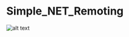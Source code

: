 # Simple_NET_Remoting

![alt text](https://github.com/duyndh/Simple_NET_Remoting/blob/master/resources/demo.png)